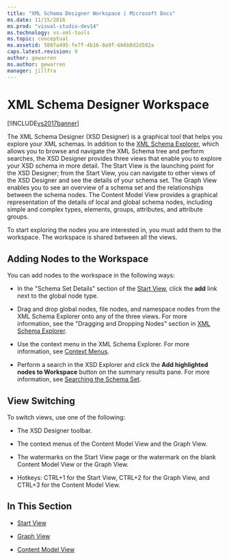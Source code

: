 ```yaml
---
title: "XML Schema Designer Workspace | Microsoft Docs"
ms.date: 11/15/2016
ms.prod: "visual-studio-dev14"
ms.technology: vs-xml-tools
ms.topic: conceptual
ms.assetid: 588fa495-fe7f-4b16-8a9f-6b6b8d2d502a
caps.latest.revision: 9
author: gewarren
ms.author: gewarren
manager: jillfra
---
```

# XML Schema Designer Workspace
[!INCLUDE[vs2017banner](../includes/vs2017banner.md)]

The XML Schema Designer (XSD Designer) is a graphical tool that helps you explore your XML schemas. In addition to the [XML Schema Explorer](../xml-tools/xml-schema-explorer.md), which allows you to browse and navigate the XML Schema tree and perform searches, the XSD Designer provides three views that enable you to explore your XSD schema in more detail. The Start View is the launching point for the XSD Designer; from the Start View, you can navigate to other views of the XSD Designer and see the details of your schema set. The Graph View enables you to see an overview of a schema set and the relationships between the schema nodes. The Content Model View provides a graphical representation of the details of local and global schema nodes, including simple and complex types, elements, groups, attributes, and attribute groups.  
  
 To start exploring the nodes you are interested in, you must add them to the workspace. The workspace is shared between all the views.  
  
## Adding Nodes to the Workspace  
 You can add nodes to the workspace in the following ways:  
  
-   In the "Schema Set Details" section of the [Start View](../xml-tools/start-view.md), click the **add** link next to the global node type.  
  
-   Drag and drop global nodes, file nodes, and namespace nodes from the XML Schema Explorer onto any of the three views. For more information, see the "Dragging and Dropping Nodes" section in [XML Schema Explorer](../xml-tools/xml-schema-explorer.md).  
  
-   Use the context menu in the XML Schema Explorer. For more information, see [Context Menus](../xml-tools/context-menus-xml-schema-explorer.md).  
  
-   Perform a search in the XSD Explorer and click the **Add highlighted nodes to Workspace** button on the summary results pane. For more information, see [Searching the Schema Set](../xml-tools/searching-the-schema-set.md).  
  
## View Switching  
 To switch views, use one of the following:  
  
-   The XSD Designer toolbar.  
  
-   The context menus of the Content Model View and the Graph View.  
  
-   The watermarks on the Start View page or the watermark on the blank Content Model View or the Graph View.  
  
-   Hotkeys: CTRL+1 for the Start View, CTRL+2 for the Graph View, and CTRL+3 for the Content Model View.  
  
## In This Section  
  
-   [Start View](../xml-tools/start-view.md)  
  
-   [Graph View](../xml-tools/graph-view.md)  
  
-   [Content Model View](../xml-tools/content-model-view.md)
